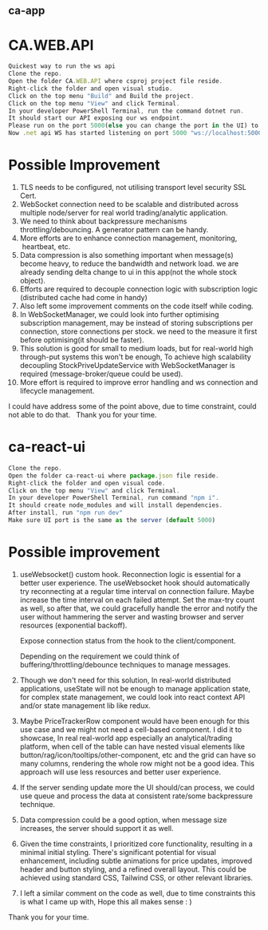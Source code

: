## ca-app

# CA.WEB.API

```js
Quickest way to run the ws api
Clone the repo.
Open the folder CA.WEB.API where csproj project file reside.
Right-click the folder and open visual studio.
Click on the top menu "Build" and Build the project.
Click on the top menu "View" and click Terminal.
In your developer PowerShell Terminal, run the command dotnet run.
It should start our API exposing our ws endpoint.
Please run on the port 5000(else you can change the port in the UI) to make it insync with the UI.
Now .net api WS has started listening on port 5000 "ws://localhost:5000/ws/stock"
```


# Possible Improvement 

1. TLS needs to be configured, not utilising transport level security SSL Cert.
2. WebSocket connection need to be scalable and distributed across multiple node/server for real world trading/analytic application.
3. We need to think about backpressure mechanisms throttling/debouncing. A generator pattern can be handy.
4. More efforts are to enhance connection management, monitoring,  heartbeat, etc.
5. Data compression is also something important when message(s) become heavy, to reduce the bandwidth and network load. we are already sending delta change to ui in this app(not the whole stock object).
6. Efforts are required to decouple connection logic with subscription logic (distributed cache had come in handy)
7. Also left some improvement comments on the code itself while coding.
8. In WebSocketManager, we could look into further optimising subscription management, may be instead of storing subscriptions per connection, store connections per stock. we need to the measure it first before optimising(it should be faster).
9. This solution is good for small to medium loads, but for real-world high through-put systems this won't be enough, To achieve high scalability   decoupling StockPriveUpdateService with WebSocketManager is required (message-broker/queue could be used).
10. More effort is required to improve error handling and ws connection and lifecycle management.

I could have address some of the point above, due to time constraint, could not able to do that.  
Thank you for your time.

# ca-react-ui

```js
Clone the repo.
Open the folder ca-react-ui where package.json file reside.
Right-click the folder and open visual code.
Click on the top menu "View" and click Terminal.
In your developer PowerShell Terminal, run command "npm i".
It should create node_modules and will install dependencies.
After install, run "npm run dev" 
Make sure UI port is the same as the server (default 5000)
```


# Possible improvement

1.  useWebsocket() custom hook.
    Reconnection logic is essential for a better user experience. The useWebsocket hook should automatically try reconnecting at a regular time interval on connection failure. Maybe increase the time interval on each failed attempt. Set the max-try count as well, so after that, we could gracefully handle the error and notify the user without hammering the server and wasting browser and server resources (exponential backoff).
    
    Expose connection status from the hook to the client/component.

    Depending on the requirement we could think of buffering/throttling/debounce techniques to manage messages. 
2. Though we don't need for this solution, In real-world distributed applications, useState will not be enough to manage application state, for complex state management, we could look into react context API and/or state management lib like redux.
3. Maybe PriceTrackerRow component would have been enough for this use case and we might not need a cell-based component. I did it to showcase, In real real-world app especially an analytical/trading platform, when cell of the table can have nested visual elements like button/rag/icon/tooltips/other-component, etc and the grid can have so many columns, rendering the whole row might not be a good idea. This approach will use less resources and better user experience.
4. If the server sending update more the UI should/can process, we could use queue and process the data at consistent rate/some backpressure technique.
5. Data compression could be a good option, when message size increases, the server should support it as well.
6. Given the time constraints, I prioritized core functionality, resulting in a minimal initial styling. There's significant potential for visual enhancement, including subtle animations for price updates, improved header and button styling, and a refined overall layout. This could be achieved using standard CSS, Tailwind CSS, or other relevant libraries.
7. I left a similar comment on the code as well, due to time constraints this is what I came up with, Hope this all makes sense : )

Thank you for your time.



